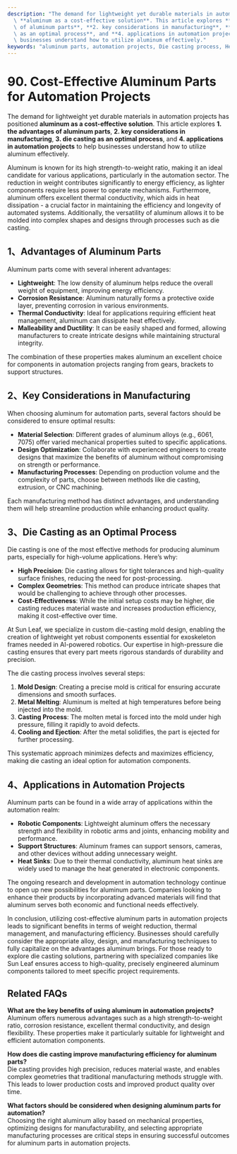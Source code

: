 ```yaml
---
description: "The demand for lightweight yet durable materials in automation projects has positioned\
  \ **aluminum as a cost-effective solution**. This article explores **1. the advantages\
  \ of aluminum parts**, **2. key considerations in manufacturing**, **3. die casting\
  \ as an optimal process**, and **4. applications in automation projects** to help\
  \ businesses understand how to utilize aluminum effectively."
keywords: "aluminum parts, automation projects, Die casting process, Heat dissipation efficiency"
---
```

# 90. Cost-Effective Aluminum Parts for Automation Projects  

The demand for lightweight yet durable materials in automation projects has positioned **aluminum as a cost-effective solution**. This article explores **1. the advantages of aluminum parts**, **2. key considerations in manufacturing**, **3. die casting as an optimal process**, and **4. applications in automation projects** to help businesses understand how to utilize aluminum effectively.

Aluminum is known for its high strength-to-weight ratio, making it an ideal candidate for various applications, particularly in the automation sector. The reduction in weight contributes significantly to energy efficiency, as lighter components require less power to operate mechanisms. Furthermore, aluminum offers excellent thermal conductivity, which aids in heat dissipation - a crucial factor in maintaining the efficiency and longevity of automated systems. Additionally, the versatility of aluminum allows it to be molded into complex shapes and designs through processes such as die casting.

## 1、Advantages of Aluminum Parts

Aluminum parts come with several inherent advantages:

- **Lightweight**: The low density of aluminum helps reduce the overall weight of equipment, improving energy efficiency.
- **Corrosion Resistance**: Aluminum naturally forms a protective oxide layer, preventing corrosion in various environments.
- **Thermal Conductivity**: Ideal for applications requiring efficient heat management, aluminum can dissipate heat effectively.
- **Malleability and Ductility**: It can be easily shaped and formed, allowing manufacturers to create intricate designs while maintaining structural integrity.
  
The combination of these properties makes aluminum an excellent choice for components in automation projects ranging from gears, brackets to support structures.

## 2、Key Considerations in Manufacturing

When choosing aluminum for automation parts, several factors should be considered to ensure optimal results:

- **Material Selection**: Different grades of aluminum alloys (e.g., 6061, 7075) offer varied mechanical properties suited to specific applications.
- **Design Optimization**: Collaborate with experienced engineers to create designs that maximize the benefits of aluminum without compromising on strength or performance.
- **Manufacturing Processes**: Depending on production volume and the complexity of parts, choose between methods like die casting, extrusion, or CNC machining.

Each manufacturing method has distinct advantages, and understanding them will help streamline production while enhancing product quality.

## 3、Die Casting as an Optimal Process

Die casting is one of the most effective methods for producing aluminum parts, especially for high-volume applications. Here’s why:

- **High Precision**: Die casting allows for tight tolerances and high-quality surface finishes, reducing the need for post-processing.
- **Complex Geometries**: This method can produce intricate shapes that would be challenging to achieve through other processes.
- **Cost-Effectiveness**: While the initial setup costs may be higher, die casting reduces material waste and increases production efficiency, making it cost-effective over time.

At Sun Leaf, we specialize in custom die-casting mold design, enabling the creation of lightweight yet robust components essential for exoskeleton frames needed in AI-powered robotics. Our expertise in high-pressure die casting ensures that every part meets rigorous standards of durability and precision.

The die casting process involves several steps:

1. **Mold Design**: Creating a precise mold is critical for ensuring accurate dimensions and smooth surfaces.
2. **Metal Melting**: Aluminum is melted at high temperatures before being injected into the mold.
3. **Casting Process**: The molten metal is forced into the mold under high pressure, filling it rapidly to avoid defects.
4. **Cooling and Ejection**: After the metal solidifies, the part is ejected for further processing.

This systematic approach minimizes defects and maximizes efficiency, making die casting an ideal option for automation components.

## 4、Applications in Automation Projects

Aluminum parts can be found in a wide array of applications within the automation realm:

- **Robotic Components**: Lightweight aluminum offers the necessary strength and flexibility in robotic arms and joints, enhancing mobility and performance.
- **Support Structures**: Aluminum frames can support sensors, cameras, and other devices without adding unnecessary weight.
- **Heat Sinks**: Due to their thermal conductivity, aluminum heat sinks are widely used to manage the heat generated in electronic components.
  
The ongoing research and development in automation technology continue to open up new possibilities for aluminum parts. Companies looking to enhance their products by incorporating advanced materials will find that aluminum serves both economic and functional needs effectively.

In conclusion, utilizing cost-effective aluminum parts in automation projects leads to significant benefits in terms of weight reduction, thermal management, and manufacturing efficiency. Businesses should carefully consider the appropriate alloy, design, and manufacturing techniques to fully capitalize on the advantages aluminum brings. For those ready to explore die casting solutions, partnering with specialized companies like Sun Leaf ensures access to high-quality, precisely engineered aluminum components tailored to meet specific project requirements.

## Related FAQs

**What are the key benefits of using aluminum in automation projects?**  
Aluminum offers numerous advantages such as a high strength-to-weight ratio, corrosion resistance, excellent thermal conductivity, and design flexibility. These properties make it particularly suitable for lightweight and efficient automation components.

**How does die casting improve manufacturing efficiency for aluminum parts?**  
Die casting provides high precision, reduces material waste, and enables complex geometries that traditional manufacturing methods struggle with. This leads to lower production costs and improved product quality over time.

**What factors should be considered when designing aluminum parts for automation?**  
Choosing the right aluminum alloy based on mechanical properties, optimizing designs for manufacturability, and selecting appropriate manufacturing processes are critical steps in ensuring successful outcomes for aluminum parts in automation projects.
